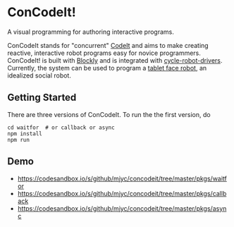 # ConCodeIt!

A visual programming for authoring interactive programs.

ConCodeIt stands for "concurrent" [CodeIt](https://github.com/hcrlab/code_it) and aims to make creating reactive, interactive robot programs easy for novice programmers.
ConCodeIt! is built with [Blockly](https://developers.google.com/blockly/) and is integrated with [cycle-robot-drivers](https://github.com/mjyc/cycle-robot-drivers). Currently, the system can be used to program a [tablet face robot](https://github.com/mjyc/tablet-robot-face), an idealized social robot.

## Getting Started

There are three versions of ConCodeIt. To run the the first version, do

```
cd waitfor  # or callback or async
npm install
npm run
```

## Demo

- https://codesandbox.io/s/github/mjyc/concodeit/tree/master/pkgs/waitfor
- https://codesandbox.io/s/github/mjyc/concodeit/tree/master/pkgs/callback
- https://codesandbox.io/s/github/mjyc/concodeit/tree/master/pkgs/async
